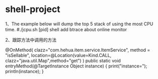 shell-project
=============
1、The example below will dump the top 5 stack of using the most CPU time.
   #./jcpu.sh [pid]
shell 
add btrace about online monitor

2、跟踪方法中调用的方法

@OnMethod(
        clazz="com.hehua.item.service.ItemService",
        method = "isSellable",
        location=@Location(value=Kind.CALL, clazz="java.util.Map",method="get")
    )
public static void entryMethod(@TargetInstance Object instance) {
        print("instance=");
        println(instance);
}
